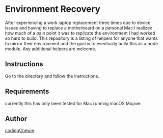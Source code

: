 # Environment Recovery

After experiencing a work laptop replacement three times due to device issues and having to replace a motherboard on a personal Mac I realized how much of a pain point it was to replicate the environment I had worked so hard to build. This repository is a listing of helpers for anyone that wants to mirror their environment and the goal is to eventually build this as a node module. Any additional helpers are welcome.

## Instructions

Go to the directory and follow the instructions.

## Requirements

currently this has only been tested for Mac running macOS Mojave

## Author

[codingChewie](https://github.com/codingChewie)

